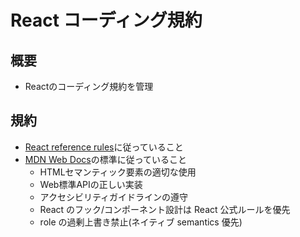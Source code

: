 # React コーディング規約

## 概要

- Reactのコーディング規約を管理

## 規約

- [React reference rules](https://ja.react.dev/reference/rules)に従っていること
- [MDN Web Docs](https://developer.mozilla.org/ja/)の標準に従っていること
  - HTMLセマンティック要素の適切な使用
  - Web標準APIの正しい実装
  - アクセシビリティガイドラインの遵守
  - React のフック/コンポーネント設計は React 公式ルールを優先
  - role の過剰上書き禁止(ネイティブ semantics 優先)
